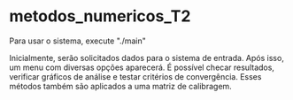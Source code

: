 # metodos_numericos_T2

Para usar o sistema, execute "./main"

Inicialmente, serão solicitados dados para o sistema de entrada.
Após isso, um menu com diversas opções aparecerá.
É possível checar resultados, verificar gráficos de análise e testar critérios de convergência.
Esses métodos também são aplicados a uma matriz de calibragem.
